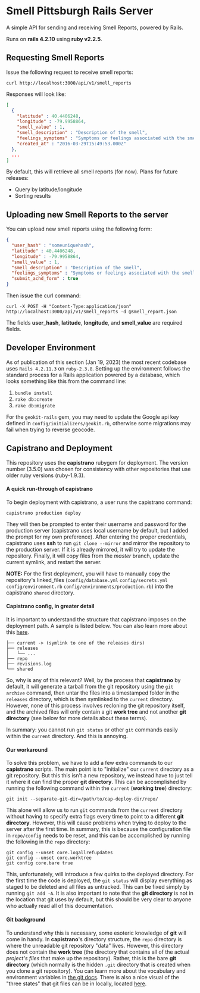 Smell Pittsburgh Rails Server
=============================

A simple API for sending and receiving Smell Reports, powered by Rails.

Runs on **rails 4.2.10** using **ruby v2.2.5**.

## Requesting Smell Reports

Issue the following request to receive smell reports:

    curl http://localhost:3000/api/v1/smell_reports

Responses will look like:

```json
[
  {
    "latitude" : 40.4406248,
    "longitude" : -79.9958864,
    "smell_value" : 1,
    "smell_description" : "Description of the smell",
    "feelings_symptoms" : "Symptoms or feelings associated with the smell",
    "created_at" : "2016-03-29T15:49:53.000Z"
  },
  ...
]
```

By default, this will retrieve all smell reports (for now). Plans for future releases:

* Query by latitude/longitude
* Sorting results

## Uploading new Smell Reports to the server

You can upload new smell reports using the following form:

```json
{
  "user_hash" : "someuniquehash",
  "latitude" : 40.4406248,
  "longitude" : -79.9958864,
  "smell_value" : 1,
  "smell_description" : "Description of the smell",
  "feelings_symptoms" : "Symptoms or feelings associated with the smell",
  "submit_achd_form" : true
}
```

Then issue the curl command:

    curl -X POST -H "Content-Type:application/json" http://localhost:3000/api/v1/smell_reports -d @smell_report.json

The fields **user_hash**, **latitude**, **longitude**, and **smell_value** are required fields.

## Developer Environment

As of publication of this section (Jan 19, 2023) the most recent codebase uses `Rails 4.2.11.3` on `ruby-2.3.8`. Setting up the environment follows the standard process for a Rails application powered by a database, which looks something like this from the command line:

1. `bundle install`
2. `rake db:create`
3. `rake db:migrate`

For the `geokit-rails` gem, you may need to update the Google api key defined in `config/initializers/geokit.rb`, otherwise some migrations may fail when trying to reverse geocode.


## Capistrano and Deployment

This repository uses the **capistrano** rubygem for deployment. The version number (3.5.0) was chosen for consistency with other repositories that use older ruby versions (ruby-1.9.3).

#### A quick run-through of capistrano

To begin deployment with capistrano, a user runs the capistrano command:

```
capistrano production deploy
```

They will then be prompted to enter their username and password for the production server (capistrano uses local username by default, but I added the prompt for my own preference). After entering the proper credentials, capistrano uses **ssh** to run `git clone --mirror` and mirror the repository to the production server. If it is already mirrored, it will try to update the repository. Finally, it will copy files from the _master_ branch, update the current symlink, and restart the server.

**NOTE:** For the first deployment, you will have to manually copy the repository's linked_files (`config/database.yml` `config/secrets.yml` `config/environment.rb` `config/environments/production.rb`) into the capistrano `shared` directory.

#### Capistrano config, in greater detail

It is important to understand the structure that capistrano imposes on the deployment path. A sample is listed below. You can also learn more about this [here](http://capistranorb.com/documentation/getting-started/structure/).

```
├── current -> (symlink to one of the releases dirs)
├── releases
│   └── ...
├── repo
├── revisions.log
└── shared
```

So, why is any of this relevant? Well, by the process that **capistrano** by default, it will generate a tarball from the git repository using the `git archive` command, then untar the files into a timestamped folder in the `releases` directory, which is then symlinked to the `current` directory. However, none of this process involves recloning the git repository itself, and the archived files will only contain a git **work tree** and not another **git directory** (see below for more details about these terms).

In summary: you cannot run `git status` or other `git` commands easily within the `current` directory. And this is annoying.

#### Our workaround

To solve this problem, we have to add a few extra commands to our **capistrano** scripts. The main point is to "initialize" our `current` directory as a git repository. But this this isn't a new repository, we instead have to just tell it where it can find the proper **git directory**. This can be accomplished by running the following command within the `current` (**working tree**) directory:

```
git init --separate-git-dir=/path/to/cap-deploy-dir/repo/
```

This alone will allow us to run `git` commands from the `current` directory without having to specify extra flags every time to point to a different **git directory**. However, this will cause problems when trying to deploy to the server after the first time. In summary, this is because the configuration file in `repo/config` needs to be reset, and this can be accomplished by running the following in the `repo` directory:

```
git config --unset core.logallrefupdates
git config --unset core.worktree
git config core.bare true
```

This, unfortunately, will introduce a few quirks to the deployed directory. For the first time the code is deployed, the `git status` will display everything as staged to be deleted and all files as untracked. This can be fixed simply by running `git add -A`. It is also important to note that the **git directory** is not in the location that git uses by default, but this should be very clear to anyone who actually read all of this documentation.

#### Git background

To understand why this is necessary, some esoteric knowledge of **git** will come in handy. In **capistrano**'s directory structure, the `repo` directory is where the unreadable git repository "data" lives. However, this directory does not contain the **work tree** (the directory that contains all of the actual *project's files* that make up the repository). Rather, this is the bare **git directory** (which normally is the hidden `.git` directory that is created when you clone a git repository). You can learn more about the vocabulary and environment variables in [the git docs](https://git-scm.com/book/en/v2/Git-Internals-Environment-Variables#Repository-Locations). There is also a nice visual of the "three states" that git files can be in locally, located [here](https://git-scm.com/book/en/v2/Getting-Started-Git-Basics#The-Three-States).
